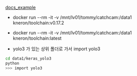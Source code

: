 [docs_example](https://doc.kneron.com/docs/#toolchain/appendix/yolo_example_InModelPreproc_trick/)

- docker run --rm -it -v /mnt/lv01/tommy/catchcam:/data1 kneron/toolchain:v0.17.2
- docker run --rm -it -v /mnt/lv01/tommy/catchcam:/data1 kneron/toolchain:latest

- yolo3 가 있는 상위 폴더로 가서 import yolo3
```bash
cd data1/keras_yolo3
python
>>> import yolo3
```
